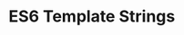 # ES6 Template Strings

<YouTube
    title="Template Strings Template Literals"
    url="https://www.youtube.com/embed/9SapCazLWpw"
/>